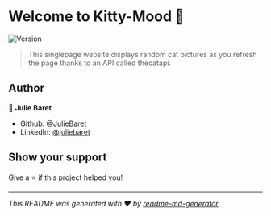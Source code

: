 # Welcome to Kitty-Mood 👋
![Version](https://img.shields.io/badge/version-1.0.0-blue.svg?cacheSeconds=2592000)

> This singlepage website displays random cat pictures as you refresh the page thanks to an API called thecatapi.

## Author

👤 **Julie Baret**

* Github: [@JulieBaret](https://github.com/JulieBaret)
* LinkedIn: [@juliebaret](https://linkedin.com/in/juliebaret)

## Show your support

Give a ⭐️ if this project helped you!


***
_This README was generated with ❤️ by [readme-md-generator](https://github.com/kefranabg/readme-md-generator)_